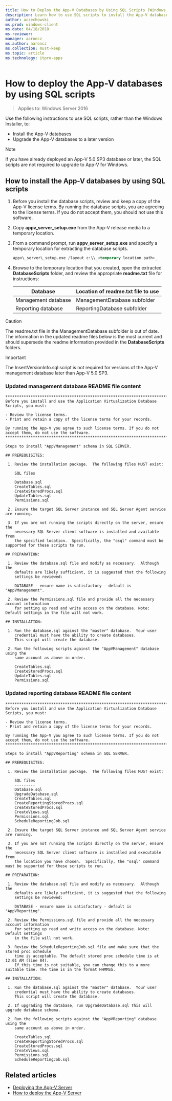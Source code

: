 ```yaml
---
title: How to Deploy the App-V Databases by Using SQL Scripts (Windows 10/11)
description: Learn how to use SQL scripts to install the App-V databases and upgrade the App-V databases to a later version.
author: aczechowski
ms.prod: windows-client
ms.date: 04/18/2018
ms.reviewer: 
manager: aaroncz
ms.author: aaroncz
ms.collection: must-keep
ms.topic: article
ms.technology: itpro-apps
---
```


# How to deploy the App-V databases by using SQL scripts

>Applies to: Windows Server 2016

Use the following instructions to use SQL scripts, rather than the Windows Installer, to:

* Install the App-V databases
* Upgrade the App-V databases to a later version

>[!NOTE]
>If you have already deployed an App-V 5.0 SP3 database or later, the SQL scripts are not required to upgrade to App-V for Windows.

## How to install the App-V databases by using SQL scripts

1. Before you install the database scripts, review and keep a copy of the App-V license terms. By running the database scripts, you are agreeing to the license terms. If you do not accept them, you should not use this software.

2. Copy **appv\_server\_setup.exe** from the App-V release media to a temporary location.

3. From a command prompt, run **appv\_server\_setup.exe** and specify a temporary location for extracting the database scripts.

    ```sql
    appv\_server\_setup.exe /layout c:\\_<temporary location path>_
    ```

4. Browse to the temporary location that you created, open the extracted **DatabaseScripts** folder, and review the appropriate **readme.txt** file for instructions:

    | Database | Location of readme.txt file to use|
    |---|---|
    | Management database | ManagementDatabase subfolder |
    | Reporting database | ReportingDatabase subfolder |

>[!CAUTION]
>The readme.txt file in the ManagementDatabase subfolder is out of date. The information in the updated readme files below is the most current and should supersede the readme information provided in the **DatabaseScripts** folders.

>[!IMPORTANT]
> The InsertVersionInfo.sql script is not required for versions of the App-V management database later than App-V 5.0 SP3.

### Updated management database README file content

```syntax
***********************************************************************************************************
Before you install and use the Application Virtualization Database Scripts, you must:

- Review the license terms.
- Print and retain a copy of the license terms for your records.

By running the App-V you agree to such license terms. If you do not accept them, do not use the software.
***********************************************************************************************************

Steps to install "AppVManagement" schema in SQL SERVER.

## PREREQUISITES:

 1. Review the installation package.  The following files MUST exist:

    SQL files
    ---------
    Database.sql
    CreateTables.sql
    CreateStoredProcs.sql
    UpdateTables.sql
    Permissions.sql

 2. Ensure the target SQL Server instance and SQL Server Agent service are running.

 3. If you are not running the scripts directly on the server, ensure the 
    necessary SQL Server client software is installed and available from
    the specified location.  Specifically, the "osql" command must be supported for these scripts to run.

## PREPARATION:

 1. Review the database.sql file and modify as necessary.  Although the
    defaults are likely sufficient, it is suggested that the following
    settings be reviewed:

    DATABASE - ensure name is satisfactory - default is "AppVManagement".   

 2. Review the Permissions.sql file and provide all the necessary account information
    for setting up read and write access on the database. Note: Default settings in the file will not work.

## INSTALLATION:

 1. Run the database.sql against the "master" database.  Your user 
    credential must have the ability to create databases.
    This script will create the database.

 2. Run the following scripts against the "AppVManagement" database using the 
    same account as above in order.

    CreateTables.sql
    CreateStoredProcs.sql
    UpdateTables.sql
    Permissions.sql 

```

### Updated reporting database README file content

```syntax
***********************************************************************************************************
Before you install and use the Application Virtualization Database Scripts, you must:

- Review the license terms.
- Print and retain a copy of the license terms for your records.

By running the App-V you agree to such license terms. If you do not accept them, do not use the software.
***********************************************************************************************************

Steps to install "AppVReporting" schema in SQL SERVER.

## PREREQUISITES:

 1. Review the installation package.  The following files MUST exist:

    SQL files
    ---------
    Database.sql
    UpgradeDatabase.sql
    CreateTables.sql
    CreateReportingStoredProcs.sql
    CreateStoredProcs.sql
    CreateViews.sql
    Permissions.sql
    ScheduleReportingJob.sql

 2. Ensure the target SQL Server instance and SQL Server Agent service are running.

 3. If you are not running the scripts directly on the server, ensure the 
    necessary SQL Server client software is installed and executable from
    the location you have chosen.  Specifically, the "osql" command must be supported for these scripts to run.

## PREPARATION:

 1. Review the database.sql file and modify as necessary.  Although the
    defaults are likely sufficient, it is suggested that the following
    settings be reviewed:

    DATABASE - ensure name is satisfactory - default is "AppVReporting".

 2. Review the Permissions.sql file and provide all the necessary account information
    for setting up read and write access on the database. Note: Default settings
    in the file will not work.

 3. Review the ScheduleReportingJob.sql file and make sure that the stored proc schedule
    time is acceptable. The default stored proc schedule time is at 12.01 AM (line 84). 
    If this time is not suitable, you can change this to a more suitable time. The time is in the format HHMMSS.

## INSTALLATION:

 1. Run the database.sql against the "master" database.  Your user 
    credential must have the ability to create databases.
    This script will create the database.

 2. If upgrading the database, run UpgradeDatabase.sql This will upgrade database schema.

 2. Run the following scripts against the "AppVReporting" database using the 
    same account as above in order.
    
    CreateTables.sql
    CreateReportingStoredProcs.sql
    CreateStoredProcs.sql
    CreateViews.sql
    Permissions.sql
    ScheduleReportingJob.sql
```





## Related articles

* [Deploying the App-V Server](appv-deploying-the-appv-server.md)
* [How to deploy the App-V Server](appv-deploy-the-appv-server.md)
